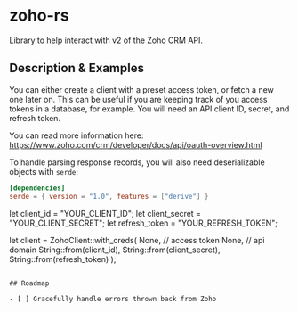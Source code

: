 # zoho-rs

Library to help interact with v2 of the Zoho CRM API.

## Description & Examples

You can either create a client with a preset access token, or fetch a new one later on. This can be useful if you are keeping track of you access tokens in a database, for example. You will need an API client ID, secret, and refresh token.

You can read more information here:
https://www.zoho.com/crm/developer/docs/api/oauth-overview.html

To handle parsing response records, you will also need deserializable objects with `serde`:

```toml
[dependencies]
serde = { version = "1.0", features = ["derive"] }
```

let client_id = "YOUR_CLIENT_ID";
let client_secret = "YOUR_CLIENT_SECRET";
let refresh_token = "YOUR_REFRESH_TOKEN";

let client = ZohoClient::with_creds(
    None, // access token
    None, // api domain
    String::from(client_id),
    String::from(client_secret),
    String::from(refresh_token)
);
```

## Roadmap

- [ ] Gracefully handle errors thrown back from Zoho
